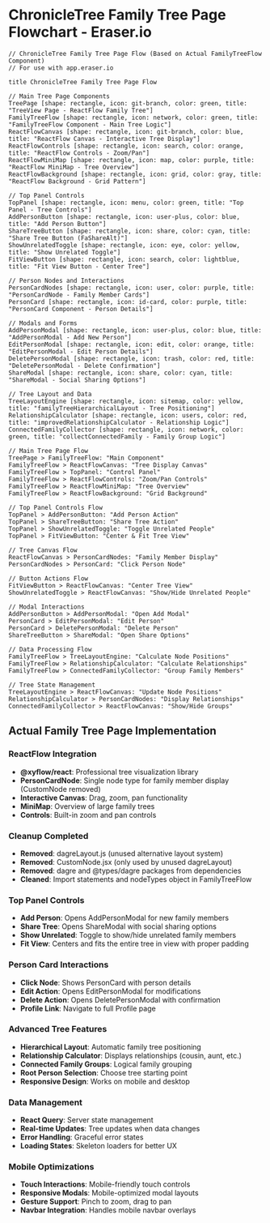 # ChronicleTree Family Tree Page Flowchart - Eraser.io

```
// ChronicleTree Family Tree Page Flow (Based on Actual FamilyTreeFlow Component)
// For use with app.eraser.io

title ChronicleTree Family Tree Page Flow

// Main Tree Page Components
TreePage [shape: rectangle, icon: git-branch, color: green, title: "TreeView Page - ReactFlow Family Tree"]
FamilyTreeFlow [shape: rectangle, icon: network, color: green, title: "FamilyTreeFlow Component - Main Tree Logic"]
ReactFlowCanvas [shape: rectangle, icon: git-branch, color: blue, title: "ReactFlow Canvas - Interactive Tree Display"]
ReactFlowControls [shape: rectangle, icon: search, color: orange, title: "ReactFlow Controls - Zoom/Pan"]
ReactFlowMiniMap [shape: rectangle, icon: map, color: purple, title: "ReactFlow MiniMap - Tree Overview"]
ReactFlowBackground [shape: rectangle, icon: grid, color: gray, title: "ReactFlow Background - Grid Pattern"]

// Top Panel Controls
TopPanel [shape: rectangle, icon: menu, color: green, title: "Top Panel - Tree Controls"]
AddPersonButton [shape: rectangle, icon: user-plus, color: blue, title: "Add Person Button"]
ShareTreeButton [shape: rectangle, icon: share, color: cyan, title: "Share Tree Button (FaShareAlt)"]
ShowUnrelatedToggle [shape: rectangle, icon: eye, color: yellow, title: "Show Unrelated Toggle"]
FitViewButton [shape: rectangle, icon: search, color: lightblue, title: "Fit View Button - Center Tree"]

// Person Nodes and Interactions
PersonCardNodes [shape: rectangle, icon: user, color: purple, title: "PersonCardNode - Family Member Cards"]
PersonCard [shape: rectangle, icon: id-card, color: purple, title: "PersonCard Component - Person Details"]

// Modals and Forms
AddPersonModal [shape: rectangle, icon: user-plus, color: blue, title: "AddPersonModal - Add New Person"]
EditPersonModal [shape: rectangle, icon: edit, color: orange, title: "EditPersonModal - Edit Person Details"]
DeletePersonModal [shape: rectangle, icon: trash, color: red, title: "DeletePersonModal - Delete Confirmation"]
ShareModal [shape: rectangle, icon: share, color: cyan, title: "ShareModal - Social Sharing Options"]

// Tree Layout and Data
TreeLayoutEngine [shape: rectangle, icon: sitemap, color: yellow, title: "familyTreeHierarchicalLayout - Tree Positioning"]
RelationshipCalculator [shape: rectangle, icon: users, color: red, title: "improvedRelationshipCalculator - Relationship Logic"]
ConnectedFamilyCollector [shape: rectangle, icon: network, color: green, title: "collectConnectedFamily - Family Group Logic"]

// Main Tree Page Flow
TreePage > FamilyTreeFlow: "Main Component"
FamilyTreeFlow > ReactFlowCanvas: "Tree Display Canvas"
FamilyTreeFlow > TopPanel: "Control Panel"
FamilyTreeFlow > ReactFlowControls: "Zoom/Pan Controls"
FamilyTreeFlow > ReactFlowMiniMap: "Tree Overview"
FamilyTreeFlow > ReactFlowBackground: "Grid Background"

// Top Panel Controls Flow
TopPanel > AddPersonButton: "Add Person Action"
TopPanel > ShareTreeButton: "Share Tree Action"
TopPanel > ShowUnrelatedToggle: "Toggle Unrelated People"
TopPanel > FitViewButton: "Center & Fit Tree View"

// Tree Canvas Flow
ReactFlowCanvas > PersonCardNodes: "Family Member Display"
PersonCardNodes > PersonCard: "Click Person Node"

// Button Actions Flow
FitViewButton > ReactFlowCanvas: "Center Tree View"
ShowUnrelatedToggle > ReactFlowCanvas: "Show/Hide Unrelated People"

// Modal Interactions
AddPersonButton > AddPersonModal: "Open Add Modal"
PersonCard > EditPersonModal: "Edit Person"
PersonCard > DeletePersonModal: "Delete Person"
ShareTreeButton > ShareModal: "Open Share Options"

// Data Processing Flow
FamilyTreeFlow > TreeLayoutEngine: "Calculate Node Positions"
FamilyTreeFlow > RelationshipCalculator: "Calculate Relationships"
FamilyTreeFlow > ConnectedFamilyCollector: "Group Family Members"

// Tree State Management
TreeLayoutEngine > ReactFlowCanvas: "Update Node Positions"
RelationshipCalculator > PersonCardNodes: "Display Relationships"
ConnectedFamilyCollector > ReactFlowCanvas: "Show/Hide Groups"
```

## Actual Family Tree Page Implementation

### ReactFlow Integration
- **@xyflow/react**: Professional tree visualization library
- **PersonCardNode**: Single node type for family member display (CustomNode removed)
- **Interactive Canvas**: Drag, zoom, pan functionality
- **MiniMap**: Overview of large family trees
- **Controls**: Built-in zoom and pan controls

### Cleanup Completed
- **Removed**: dagreLayout.js (unused alternative layout system)
- **Removed**: CustomNode.jsx (only used by unused dagreLayout)
- **Removed**: dagre and @types/dagre packages from dependencies
- **Cleaned**: Import statements and nodeTypes object in FamilyTreeFlow

### Top Panel Controls
- **Add Person**: Opens AddPersonModal for new family members
- **Share Tree**: Opens ShareModal with social sharing options
- **Show Unrelated**: Toggle to show/hide unrelated family members
- **Fit View**: Centers and fits the entire tree in view with proper padding

### Person Card Interactions
- **Click Node**: Shows PersonCard with person details
- **Edit Action**: Opens EditPersonModal for modifications
- **Delete Action**: Opens DeletePersonModal with confirmation
- **Profile Link**: Navigate to full Profile page

### Advanced Tree Features
- **Hierarchical Layout**: Automatic family tree positioning
- **Relationship Calculator**: Displays relationships (cousin, aunt, etc.)
- **Connected Family Groups**: Logical family grouping
- **Root Person Selection**: Choose tree starting point
- **Responsive Design**: Works on mobile and desktop

### Data Management
- **React Query**: Server state management
- **Real-time Updates**: Tree updates when data changes
- **Error Handling**: Graceful error states
- **Loading States**: Skeleton loaders for better UX

### Mobile Optimizations
- **Touch Interactions**: Mobile-friendly touch controls
- **Responsive Modals**: Mobile-optimized modal layouts
- **Gesture Support**: Pinch to zoom, drag to pan
- **Navbar Integration**: Handles mobile navbar overlays
